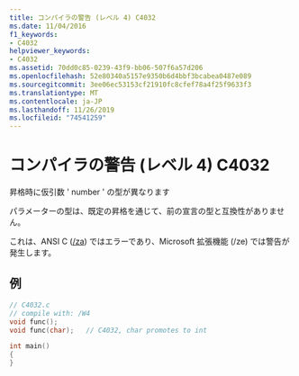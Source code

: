 ```yaml
---
title: コンパイラの警告 (レベル 4) C4032
ms.date: 11/04/2016
f1_keywords:
- C4032
helpviewer_keywords:
- C4032
ms.assetid: 70dd0c85-0239-43f9-bb06-507f6a57d206
ms.openlocfilehash: 52e80340a5157e9350b6d4bbf3bcabea0487e089
ms.sourcegitcommit: 3ee06ec53153cf21910fc8cfef78a4f25f9633f3
ms.translationtype: MT
ms.contentlocale: ja-JP
ms.lasthandoff: 11/26/2019
ms.locfileid: "74541259"
---
```

# <a name="compiler-warning-level-4-c4032"></a>コンパイラの警告 (レベル 4) C4032

昇格時に仮引数 ' number ' の型が異なります

パラメーターの型は、既定の昇格を通じて、前の宣言の型と互換性がありません。

これは、ANSI C ([/za](../../build/reference/za-ze-disable-language-extensions.md)) ではエラーであり、Microsoft 拡張機能 (/ze) では警告が発生します。

## <a name="example"></a>例

```c
// C4032.c
// compile with: /W4
void func();
void func(char);   // C4032, char promotes to int

int main()
{
}
```
